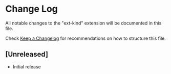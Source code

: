 # Change Log

All notable changes to the "ext-kind" extension will be documented in this file.

Check [Keep a Changelog](http://keepachangelog.com/) for recommendations on how to structure this file.

## [Unreleased]

- Initial release